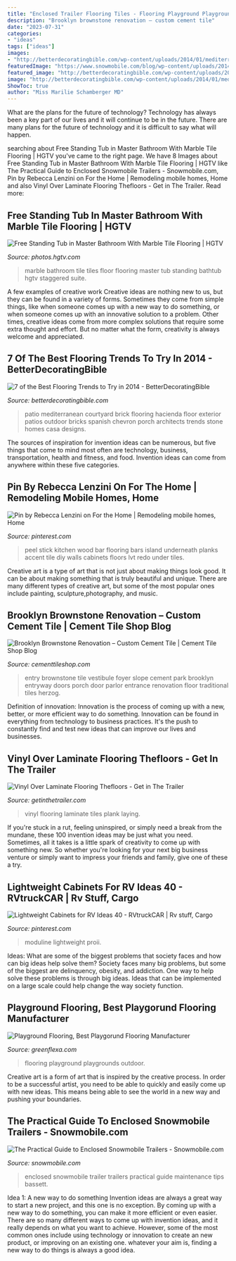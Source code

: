 ```yaml
---
title: "Enclosed Trailer Flooring Tiles - Flooring Playground Playgrounds Outdoor"
description: "Brooklyn brownstone renovation – custom cement tile"
date: "2023-07-31"
categories:
- "ideas"
tags: ["ideas"]
images:
- "http://betterdecoratingbible.com/wp-content/uploads/2014/01/mediterranean-patio.jpg"
featuredImage: "https://www.snowmobile.com/blog/wp-content/uploads/2014/06/Enclosed-Trailer.jpg"
featured_image: "http://betterdecoratingbible.com/wp-content/uploads/2014/01/mediterranean-patio.jpg"
image: "http://betterdecoratingbible.com/wp-content/uploads/2014/01/mediterranean-patio.jpg"
ShowToc: true
author: "Miss Marilie Schamberger MD"
---
```



What are the plans for the future of technology?
Technology has always been a key part of our lives and it will continue to be in the future. There are many plans for the future of technology and it is difficult to say what will happen.

	

		
searching about Free Standing Tub in Master Bathroom With Marble Tile Flooring | HGTV you've came to the right page. We have 8 Images about Free Standing Tub in Master Bathroom With Marble Tile Flooring | HGTV like The Practical Guide to Enclosed Snowmobile Trailers - Snowmobile.com, Pin by Rebecca Lenzini on For the Home | Remodeling mobile homes, Home and also Vinyl Over Laminate Flooring Thefloors - Get in The Trailer. Read more:
		
    
## Free Standing Tub In Master Bathroom With Marble Tile Flooring | HGTV

<img loading=lazy src="https://hgtvhome.sndimg.com/content/dam/images/hgtv/fullset/2017/6/15/0/FOD17_Steele-Street-Studio_Transitional-Master-Suite_10.jpg.rend.hgtvcom.966.1449.suffix/1497542931367.jpeg" onerror="this.onerror=null;this.src='https://tse3.mm.bing.net/th?id=OIP.JBVvDJQasaTAAYP6bTUHmQHaLH&amp;pid=15.1';" alt="Free Standing Tub in Master Bathroom With Marble Tile Flooring | HGTV">

_Source: photos.hgtv.com_

>marble bathroom tile tiles floor flooring master tub standing bathtub hgtv staggered suite. 

	

A few examples of creative work
Creative ideas are nothing new to us, but they can be found in a variety of forms. Sometimes they come from simple things, like when someone comes up with a new way to do something, or when someone comes up with an innovative solution to a problem. Other times, creative ideas come from more complex solutions that require some extra thought and effort. But no matter what the form, creativity is always welcome and appreciated.

    
## 7 Of The Best Flooring Trends To Try In 2014 - BetterDecoratingBible

<img loading=lazy src="http://betterdecoratingbible.com/wp-content/uploads/2014/01/mediterranean-patio.jpg" onerror="this.onerror=null;this.src='https://tse1.mm.bing.net/th?id=OIP.oauFU53rcI6q4Astz5RnQgHaLP&amp;pid=15.1';" alt="7 of the Best Flooring Trends to Try in 2014 - BetterDecoratingBible">

_Source: betterdecoratingbible.com_

>patio mediterranean courtyard brick flooring hacienda floor exterior patios outdoor bricks spanish chevron porch architects trends stone homes casa designs. 

	

The sources of inspiration for invention ideas can be numerous, but five things that come to mind most often are technology, business, transportation, health and fitness, and food. Invention ideas can come from anywhere within these five categories.

    
## Pin By Rebecca Lenzini On For The Home | Remodeling Mobile Homes, Home

<img loading=lazy src="https://i.pinimg.com/originals/b4/48/e5/b448e54c4ed01754c5408966e01a89b5.jpg" onerror="this.onerror=null;this.src='https://tse2.mm.bing.net/th?id=OIP.B_OHTofLq3nn4FE0acbCGAHaFj&amp;pid=15.1';" alt="Pin by Rebecca Lenzini on For the Home | Remodeling mobile homes, Home">

_Source: pinterest.com_

>peel stick kitchen wood bar flooring bars island underneath planks accent tile diy walls cabinets floors lvt redo under tiles. 

	

Creative art is a type of art that is not just about making things look good. It can be about making something that is truly beautiful and unique. There are many different types of creative art, but some of the most popular ones include painting, sculpture,photography, and music.

    
## Brooklyn Brownstone Renovation – Custom Cement Tile | Cement Tile Shop Blog

<img loading=lazy src="http://www.cementtileshop.com/blog/wp-content/uploads/2013/11/Watermarked-Barron.jpg" onerror="this.onerror=null;this.src='https://tse1.mm.bing.net/th?id=OIP.JGCbeSH_ssOHOeVvj5m7QwHaLH&amp;pid=15.1';" alt="Brooklyn Brownstone Renovation – Custom Cement Tile | Cement Tile Shop Blog">

_Source: cementtileshop.com_

>entry brownstone tile vestibule foyer slope cement park brooklyn entryway doors porch door parlor entrance renovation floor traditional tiles herzog. 

	

Definition of innovation:
Innovation is the process of coming up with a new, better, or more efficient way to do something. Innovation can be found in everything from technology to business practices. It's the push to constantly find and test new ideas that can improve our lives and businesses.

    
## Vinyl Over Laminate Flooring Thefloors - Get In The Trailer

<img loading=lazy src="https://cdn.getinthetrailer.com/wp-content/uploads/vinyl-over-laminate-flooring-thefloors_385967.jpg" onerror="this.onerror=null;this.src='https://tse2.mm.bing.net/th?id=OIP.SQdDSLDMsUa9BEfxZR0CcgHaJ4&amp;pid=15.1';" alt="Vinyl Over Laminate Flooring Thefloors - Get in The Trailer">

_Source: getinthetrailer.com_

>vinyl flooring laminate tiles plank laying. 

	

If you're stuck in a rut, feeling uninspired, or simply need a break from the mundane, these 100 invention ideas may be just what you need. Sometimes, all it takes is a little spark of creativity to come up with something new. So whether you're looking for your next big business venture or simply want to impress your friends and family, give one of these a try.

    
## Lightweight Cabinets For RV Ideas 40 - RVtruckCAR | Rv Stuff, Cargo

<img loading=lazy src="https://i.pinimg.com/736x/9b/a8/e3/9ba8e3f99affb636dd950fded0a7346e.jpg" onerror="this.onerror=null;this.src='https://tse1.mm.bing.net/th?id=OIP.JETYzcMiQvk9SPlOa7YGnAHaHa&amp;pid=15.1';" alt="Lightweight Cabinets for RV Ideas 40 - RVtruckCAR | Rv stuff, Cargo">

_Source: pinterest.com_

>moduline lightweight proii. 

	

Ideas: What are some of the biggest problems that society faces and how can big ideas help solve them?
Society faces many big problems, but some of the biggest are delinquency, obesity, and addiction. One way to help solve these problems is through big ideas. Ideas that can be implemented on a large scale could help change the way society function.

    
## Playground Flooring, Best Playgorund Flooring Manufacturer

<img loading=lazy src="http://greenflexa.com/wp-content/uploads/2018/10/Playgrounds-page-OUTDOOR.jpg" onerror="this.onerror=null;this.src='https://tse4.mm.bing.net/th?id=OIP.TXvMHYDNtMV18f7lo32XvQHaEx&amp;pid=15.1';" alt="Playground Flooring, Best Playgorund Flooring Manufacturer">

_Source: greenflexa.com_

>flooring playground playgrounds outdoor. 

	

Creative art is a form of art that is inspired by the creative process. In order to be a successful artist, you need to be able to quickly and easily come up with new ideas. This means being able to see the world in a new way and pushing your boundaries.

    
## The Practical Guide To Enclosed Snowmobile Trailers - Snowmobile.com

<img loading=lazy src="https://www.snowmobile.com/blog/wp-content/uploads/2014/06/Enclosed-Trailer.jpg" onerror="this.onerror=null;this.src='https://tse4.mm.bing.net/th?id=OIP.KIGD5zKhenczh1W01MMwmwHaEN&amp;pid=15.1';" alt="The Practical Guide to Enclosed Snowmobile Trailers - Snowmobile.com">

_Source: snowmobile.com_

>enclosed snowmobile trailer trailers practical guide maintenance tips bassett. 

	

Idea 1: A new way to do something
Invention ideas are always a great way to start a new project, and this one is no exception. By coming up with a new way to do something, you can make it more efficient or even easier. There are so many different ways to come up with invention ideas, and it really depends on what you want to achieve. However, some of the most common ones include using technology or innovation to create an new product, or improving on an existing one. whatever your aim is, finding a new way to do things is always a good idea.

